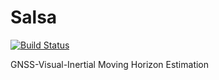 # Salsa
[![Build Status](https://travis-ci.com/superjax/salsa.svg?branch=master)](https://travis-ci.com/superjax/salsa)


GNSS-Visual-Inertial Moving Horizon Estimation
